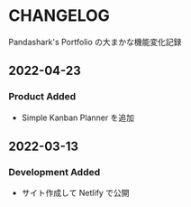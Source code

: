 # CHANGELOG

Pandashark's Portfolio の大まかな機能変化記録

## 2022-04-23

### Product Added

- Simple Kanban Planner を追加

## 2022-03-13

### Development Added

- サイト作成して Netlify で公開
